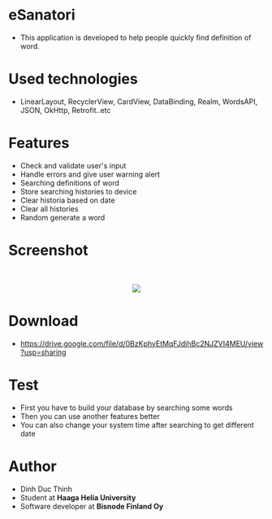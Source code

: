 # eSanatori
- This application is developed to help people quickly find definition of word. <br>
# Used technologies 
- LinearLayout, RecyclerView, CardView, DataBinding, Realm, WordsAPI, JSON, OkHttp, Retrofit..etc<br>
# Features
- Check and validate user's input
- Handle errors and give user warning alert
- Searching definitions of word
- Store searching histories to device
- Clear historia based on date
- Clear all histories 
- Random generate a word<br>
# Screenshot
<br>
<p align="center">
<img src="https://preview.ibb.co/gGxphQ/Screen_Shot_2017_09_01_at_12_49_51_AM.png"  />
</p>

# Download
- https://drive.google.com/file/d/0BzKphyEtMqFJdjhBc2NJZVI4MEU/view?usp=sharing

# Test
- First you have to build your database by searching some words
- Then you can use another features better
- You can also change your system time after searching to get different date

# Author
- Dinh Duc Thinh
- Student at <b>Haaga Helia University</b>
- Software developer at <b>Bisnode Finland Oy</b>


